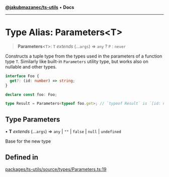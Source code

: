 [**@jakubmazanec/ts-utils**](../README.md) • **Docs**

---

# Type Alias: Parameters\<T\>

> **Parameters**\<`T`\>: `T` _extends_ (...`args`) => `any` ? `P` : `never`

Constructs a tuple type from the types used in the parameters of a function type `T`. Similarly like
built-in `Parameters` utility type, but works also on nullable and other types.

```TypeScript
interface Foo {
  get?: (id: number) => string;
}

declare const foo: Foo;

type Result = Parameters<typeof foo.get>; // `typeof Result` is `[id: number]`
```

## Type Parameters

• **T** _extends_ (...`args`) => `any` \| `""` \| `false` \| `null` \| `undefined`

Base for the new type

## Defined in

[packages/ts-utils/source/types/Parameters.ts:19](https://github.com/jakubmazanec/tools/blob/28bd44b020b25cf8f9b96b5a385bb7c918cf32ab/packages/ts-utils/source/types/Parameters.ts#L19)
